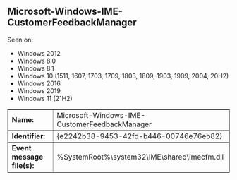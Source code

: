 ## Microsoft-Windows-IME-CustomerFeedbackManager

Seen on:
* Windows 2012
* Windows 8.0
* Windows 8.1
* Windows 10 (1511, 1607, 1703, 1709, 1803, 1809, 1903, 1909, 2004, 20H2)
* Windows 2016
* Windows 2019
* Windows 11 (21H2)

<table border="1" class="docutils">
  <tbody>
    <tr>
      <td><b>Name:</b></td>
      <td>Microsoft-Windows-IME-CustomerFeedbackManager</td>
    </tr>
    <tr>
      <td><b>Identifier:</b></td>
      <td>{e2242b38-9453-42fd-b446-00746e76eb82}</td>
    </tr>
    <tr>
      <td><b>Event message file(s):</b></td>
      <td>%SystemRoot%\system32\IME\shared\imecfm.dll</td>
    </tr>
  </tbody>
</table>

&nbsp;

